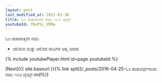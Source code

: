 ```yaml
---
layout: post
last_modified_at: 2021-03-30
title: ಓಂ ಮಹಾಮನಸೆ ನಮಃ ೧೦೮ ಟೈಮ್ಸ್
youtubeId: 7NuP5j_VDMw
---
```

 
 
 ಓಂ ಚಚಾರಾತ್ಮನೇ ನಮಃ  
 
 -  ಚಲಿಸುವ ಮತ್ತು ಚಲಿಸದ ಜೀವಿಗಳ ಆತ್ಮ ಯಾರು 
 
  
 
  
 
 
 
 
 
 


{% include youtubePlayer.html id=page.youtubeId %}
 
[Next]({{ site.baseurl }}{% link  split2/_posts/2016-04-25-ಓಂ ತಂತುವರ್ಧನಾಯ ನಮಃ ೧೦೮ ಟೈಮ್ಸ್.md%})
 
